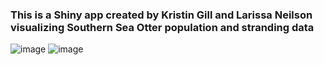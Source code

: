 ### This is a Shiny app created by Kristin Gill and Larissa Neilson visualizing Southern Sea Otter population and stranding data
![image](https://user-images.githubusercontent.com/72531264/111553173-09aeb280-8741-11eb-9f31-ee01800c3ca5.png)
![image](https://user-images.githubusercontent.com/72531264/111553257-36fb6080-8741-11eb-9e81-d219b481d813.png)
